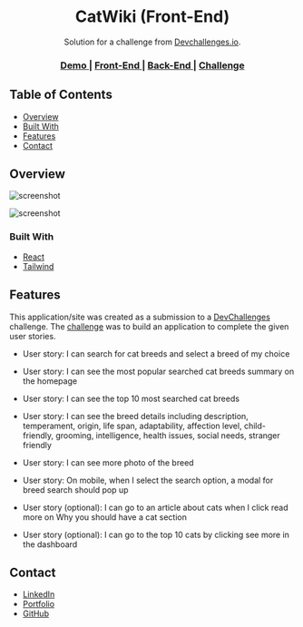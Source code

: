 <!-- Please update value in the {}  -->

<h1 align="center">CatWiki (Front-End)</h1>

<div align="center">
   Solution for a challenge from  <a href="http://devchallenges.io" target="_blank">Devchallenges.io</a>.
</div>

<div align="center">
  <h3>
    <a href="https://el7amrawy.github.io/catwiki" target="_blank">
      Demo
    </a>
    <span> | </span>
    <a href="https://github.com/el7amrawy/catwiki" target="_blank">
      Front-End
    </a>
    <span> | </span>
    <a href="https://github.com/el7amrawy/catwiki-api" target="_blank">
      Back-End
    </a>
    <span> | </span>
    <a href="https://devchallenges.io/challenges/f4NJ53rcfgrP6sBMD2jt" target="_blank">
      Challenge
    </a>
  </h3>
</div>

<!-- TABLE OF CONTENTS -->

## Table of Contents

- [Overview](#overview)
- [Built With](#built-with)
- [Features](#features)
- [Contact](#contact)

<!-- OVERVIEW -->

## Overview

![screenshot](https://i.postimg.cc/X7j8k6BR/screencapture-127-0-0-1-5173-2022-10-06-17-28-54.jpg)

![screenshot](https://i.postimg.cc/Mp4mwc3w/screencapture-127-0-0-1-5173-breeds-persian-2022-10-06-17-34-06.jpg)

### Built With

<!-- This section should list any major frameworks that you built your project using. Here are a few examples.-->

- [React](https://reactjs.org/)
- [Tailwind](https://tailwindcss.com/)

## Features

<!-- List the features of your application or follow the template. Don't share the figma file here :) -->

This application/site was created as a submission to a [DevChallenges](https://devchallenges.io/challenges) challenge. The [challenge](https://devchallenges.io/challenges/f4NJ53rcfgrP6sBMD2jt) was to build an application to complete the given user stories.

- User story: I can search for cat breeds and select a breed of my choice

- User story: I can see the most popular searched cat breeds summary on the homepage

- User story: I can see the top 10 most searched cat breeds

- User story: I can see the breed details including description, temperament, origin, life span, adaptability, affection level, child-friendly, grooming, intelligence, health issues, social needs, stranger friendly

- User story: I can see more photo of the breed

- User story: On mobile, when I select the search option, a modal for breed search should pop up

- User story (optional): I can go to an article about cats when I click read more on Why you should have a cat section

- User story (optional): I can go to the top 10 cats by clicking see more in the dashboard

## Contact

- [LinkedIn](https://www.linkedin.com/in/aly-hamdy/)
- [Portfolio](https://el7amrawy.github.io/portfolio/)
- [GitHub](https://github.com/el7amrawy/)
